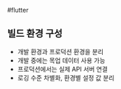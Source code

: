 #flutter 

## 빌드 환경 구성
- 개발 환경과 프로덕션 환경을 분리
- 개발 중에는 목업 데이터 사용 가능
- 프로덕션에서는 실제 API 서버 연결
- 로깅 수준 차별화, 환경별 설정 값 분리